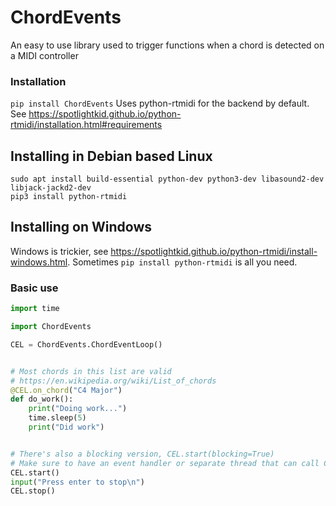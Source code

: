 # ChordEvents
An easy to use library used to trigger functions when a chord is detected on a MIDI controller

### Installation

```pip install ChordEvents```
Uses python-rtmidi for the backend by default.  See https://spotlightkid.github.io/python-rtmidi/installation.html#requirements

## Installing in Debian based Linux
```
sudo apt install build-essential python-dev python3-dev libasound2-dev libjack-jackd2-dev
pip3 install python-rtmidi
```

## Installing on Windows
Windows is trickier, see https://spotlightkid.github.io/python-rtmidi/install-windows.html.  Sometimes ```pip install python-rtmidi``` is all you need.


### Basic use
```python
import time

import ChordEvents

CEL = ChordEvents.ChordEventLoop()


# Most chords in this list are valid
# https://en.wikipedia.org/wiki/List_of_chords
@CEL.on_chord("C4 Major")
def do_work():
    print("Doing work...")
    time.sleep(5)
    print("Did work")


# There's also a blocking version, CEL.start(blocking=True)
# Make sure to have an event handler or separate thread that can call CEL.stop()
CEL.start()
input("Press enter to stop\n")
CEL.stop()

```